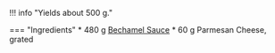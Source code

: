 !!! info "Yields about 500 g."

=== "Ingredients"
    * 480 g [Bechamel Sauce](./bechamel-sauce.md)
    * 60 g Parmesan Cheese, grated
